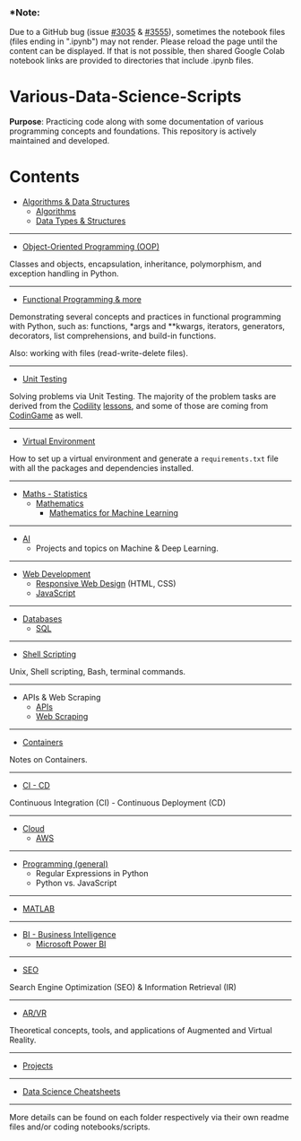### *Note:
Due to a GitHub bug (issue [#3035](https://github.com/jupyter/notebook/issues/3035) & [#3555](https://github.com/jupyter/notebook/issues/3555)), sometimes the notebook files (files ending in ".ipynb") may not render. Please reload the page until the content can be displayed. If that is not possible, then shared Google Colab notebook links are provided to directories that include .ipynb files.

# Various-Data-Science-Scripts

**Purpose**: Practicing code along with some documentation of various programming concepts and foundations. This repository is actively maintained and developed.

Contents
=======================

* [Algorithms & Data Structures](https://github.com/dimi-fn/Various-Data-Science-Scripts/tree/main/Algorithms%20%26%20Data%20Structures)
    * [Algorithms](https://github.com/dimi-fn/Various-Data-Science-Scripts/tree/main/Algorithms%20%26%20Data%20Structures/Algorithms)
    * [Data Types & Structures](https://github.com/dimi-fn/Various-Data-Science-Scripts/tree/main/Algorithms%20%26%20Data%20Structures/Data_Types_%26_Structures)

-----

* [Object-Oriented Programming (OOP)](https://github.com/dimi-fn/Various-Data-Science-Scripts/tree/main/OOP)

Classes and objects, encapsulation, inheritance, polymorphism, and exception handling in Python.

---

* [Functional Programming & more](https://github.com/dimi-fn/Various-Data-Science-Scripts/tree/main/Functional%20Programming%20%26%20more)

Demonstrating several concepts and practices in functional programming with Python, such as: functions, *args and **kwargs, iterators, generators, decorators, list comprehensions, and build-in functions.

Also: working with files (read-write-delete files).

-----

* [Unit Testing](https://github.com/dimi-fn/Various-Data-Science-Scripts/tree/main/Unit%20Testing)

Solving problems via Unit Testing. The majority of the problem tasks are derived from the [Codility](https://www.codility.com/) [lessons](https://app.codility.com/programmers/lessons/1-iterations/), and some of those are coming from [CodinGame](https://www.codingame.com/) as well.

-----

* [Virtual Environment](https://github.com/dimi-fn/Various-Data-Science-Scripts/tree/main/Virtual%20Env)

How to set up a virtual environment and generate a `requirements.txt` file with all the packages and dependencies installed.

-----

* [Maths - Statistics](https://github.com/dimi-fn/Various-Data-Science-Scripts/tree/main/Maths%20-%20Statistics#mathematics--statistics)
    * [Mathematics](https://github.com/dimi-fn/Various-Data-Science-Scripts/tree/main/Maths%20-%20Statistics#mathematics)
        * [Mathematics for Machine Learning](https://github.com/dimi-fn/Various-Data-Science-Scripts/tree/main/Maths%20-%20Statistics/Mathematics_for_ML)

-----

* [AI](https://github.com/dimi-fn/Various-Data-Science-Scripts/tree/main/AI)
    * Projects and topics on Machine & Deep Learning.

------

* [Web Development](https://github.com/dimi-fn/Various-Data-Science-Scripts/tree/main/Web%20Development)
    * [Responsive Web Design](https://github.com/dimi-fn/Various-Data-Science-Scripts/tree/main/Web%20Development/Responsive%20Web%20Design) (HTML, CSS)
    * [JavaScript]()

------

* [Databases](https://github.com/dimi-fn/Various-Data-Science-Scripts/tree/main/Databases)
    * [SQL](https://github.com/dimi-fn/Various-Data-Science-Scripts/tree/main/Databases#sql)

-----

* [Shell Scripting](https://github.com/dimi-fn/Various-Data-Science-Scripts/tree/main/Shell%20Scripting)

Unix, Shell scripting, Bash, terminal commands.

------

* APIs & Web Scraping
    * [APIs](https://github.com/dimi-fn/Various-Data-Science-Scripts/tree/main/APIs%20%26%20Web%20Scraping#apis)
    * [Web Scraping](https://github.com/dimi-fn/Various-Data-Science-Scripts/tree/main/APIs%20%26%20Web%20Scraping#web-scraping)

------

* [Containers](https://github.com/dimi-fn/Various-Data-Science-Scripts/tree/main/Containers)

Notes on Containers.

------

* [CI - CD](https://github.com/dimi-fn/Various-Data-Science-Scripts/tree/main/CI%20-%20CD)

Continuous Integration (CI) - Continuous Deployment (CD)

------

* [Cloud](https://github.com/dimi-fn/Various-Data-Science-Scripts/tree/main/Cloud)
    * [AWS](https://github.com/dimi-fn/Various-Data-Science-Scripts/tree/main/Cloud#aws)

-------

* [Programming (general)](https://github.com/dimi-fn/Various-Data-Science-Scripts/tree/main/Programming%20(general))
    * Regular Expressions in Python
    * Python vs. JavaScript

------

* [MATLAB](https://github.com/dimi-fn/Various-Data-Science-Scripts/tree/main/MATLAB)

------

* [BI - Business Intelligence](https://github.com/dimi-fn/Various-Data-Science-Scripts/tree/main/BI%20-%20Business%20Intelligence)
    * [Microsoft Power BI](https://github.com/dimi-fn/Various-Data-Science-Scripts/tree/main/BI%20-%20Business%20Intelligence#microsoft-power-bi)
    
------

* [SEO](https://github.com/dimi-fn/Various-Data-Science-Scripts/tree/main/SEO)

Search Engine Optimization (SEO) & Information Retrieval (IR)

-----

* [AR/VR](https://github.com/dimi-fn/Various-Data-Science-Scripts/tree/main/AR%20%26%20VR#augmented-reality-ar--virtual-reality-vr)

Theoretical concepts, tools, and applications of Augmented and Virtual Reality.

-----

* [Projects](https://github.com/dimi-fn/Various-Data-Science-Scripts/tree/main/Projects)

-----

* [Data Science Cheatsheets](https://github.com/dimi-fn/Various-Data-Science-Scripts/tree/main/Data%20Science%20Cheatsheets)

-----
More details can be found on each folder respectively via their own readme files and/or coding notebooks/scripts.